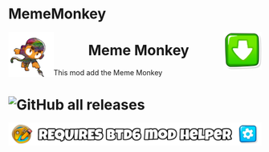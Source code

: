 # MemeMonkey

<a href="https://github.com/Mattcy1/MemeMonkey/releases/download/BTD6-Mods/MemeTower.dll">
    <img align="left" alt="Icon" height="90" src="Icon.png">
    <img align="right" alt="Download" height="75" src="https://raw.githubusercontent.com/gurrenm3/BTD-Mod-Helper/master/BloonsTD6%20Mod%20Helper/Resources/DownloadBtn.png">
</a>

<h1 align="center">Meme Monkey</h1>

This mod add the Meme Monkey

<h1 aling="left"><img alt="GitHub all releases" height="25" src="https://img.shields.io/github/downloads/Mattcy1/RainbowBad/total?label=Total%20Dowloads"></h1>

[![Requires BTD6 Mod Helper](https://raw.githubusercontent.com/gurrenm3/BTD-Mod-Helper/master/banner.png)](https://github.com/gurrenm3/BTD-Mod-Helper#readme)
